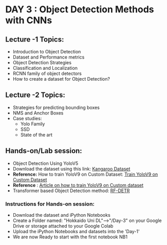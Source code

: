 # DAY 3 : Object Detection Methods with CNNs

## Lecture -1 Topics: 
* Introduction to Object Detection
* Dataset and Performance metrics
* Object Detection Strategies
* Classification and Localization
* RCNN family of object detectors
* How to create a dataset for Object Detection?

## Lecture -2 Topics:
* Strategies for predicting bounding boxes
* NMS and Anchor Boxes
* Case studies:
  - Yolo Family
  - SSD
  - State of the art

## Hands-on/Lab session:
* Object Detection Using YoloV5
* Download the dataset using this link: [Kangaroo Dataset](https://drive.google.com/file/d/1O7v0NV0_ILIpDoZ5kZHzI-jmvA2zHQNF/view?usp=sharing)
* **Reference:** How to train YoloV9 on Custom Dataset: [Train YoloV9 on Custom Dataset](https://colab.research.google.com/github/roboflow-ai/notebooks/blob/main/notebooks/train-yolov9-object-detection-on-custom-dataset.ipynb)
* **Reference** : [Article on how to train YoloV9 on Custom dataset](https://blog.roboflow.com/train-yolov9-model/ )
* Transformer based Object Detection method: [RF-DETR](https://github.com/roboflow/rf-detr) 

### Instructions for Hands-on session:
* Download the dataset and iPython Notebooks
* Create a Folder named: "Hokkaido Uni DL"-->"/Day-3" on your Google Drive or storage attached to your Google Colab
* Upload the iPython Notebooks and datasets into the 'Day-1'
* We are now Ready to start with the first notebook NB1 


